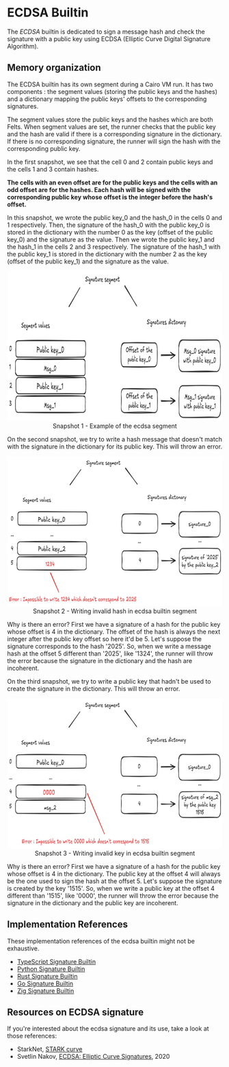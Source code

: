 # ECDSA Builtin

The _ECDSA_ builtin is dedicated to sign a message hash and check the signature with a public key using ECDSA (Elliptic Curve Digital Signature Algorithm).

## Memory organization

The ECDSA builtin has its own segment during a Cairo VM run.
It has two components : the segment values (storing the public keys and the hashes) and a dictionary mapping the public keys' offsets to the corresponding signatures.

The segment values store the public keys and the hashes which are both Felts.
When segment values are set, the runner checks that the public key and the hash are valid if there is a corresponding signature in the dictionary.
If there is no corresponding signature, the runner will sign the hash with the corresponding public key.

In the first snapshot, we see that the cell 0 and 2 contain public keys and the cells 1 and 3 contain hashes.

**The cells with an even offset are for the public keys and the cells with an odd offset are for the hashes. Each hash will be signed with the corresponding public key whose offset is the integer before the hash's offset.**

In this snapshot, we wrote the public key_0 and the hash_0 in the cells 0 and 1 respectively. Then, the signature of the hash_0 with the public key_0 is stored in the dictionary with the number 0 as the key (offset of the public key_0) and the signature as the value.
Then we wrote the public key_1 and the hash_1 in the cells 2 and 3 respectively. The signature of the hash_1 with the public key_1 is stored in the dictionary with the number 2 as the key (offset of the public key_1) and the signature as the value.

<div align="center">
  <img src="ecdsa-segment.png" alt="ecdsa builtin segment" height="350px"/>
</div>
<div align="center">
  <span class="caption">Snapshot 1 - Example of the ecdsa segment</span>
</div>

On the second snapshot, we try to write a hash message that doesn't match with the signature in the dictionary for its public key. This will throw an error.

<div align="center">
  <img src="ecdsa-invalid-hash.png" alt="Writing invalid hash in ecdsa builtin segment" height="350px"/>
</div>
<div align="center">
  <span class="caption">Snapshot 2 - Writing invalid hash in ecdsa builtin segment </span>
</div>

Why is there an error? First we have a signature of a hash for the public key whose offset is 4 in the dictionary. The offset of the hash is always the next integer after the public key offset so here it'd be 5. Let's suppose the signature corresponds to the hash '2025'. So, when we write a message hash at the offset 5 different than '2025', like '1324', the runner will throw the error because the signature in the dictionary and the hash are incoherent.

On the third snapshot, we try to write a public key that hadn't be used to create the signature in the dictionary. This will throw an error.

<div align="center">
  <img src="ecdsa-invalid-key.png" alt="Writing invalid key in ecdsa builtin segment" height="350px"/>
</div>
<div align="center">
  <span class="caption">Snapshot 3 - Writing invalid key in ecdsa builtin segment </span>
</div>

Why is there an error? First we have a signature of a hash for the public key whose offset is 4 in the dictionary. The public key at the offset 4 will always be the one used to sign the hash at the offset 5. Let's suppose the signature is created by the key '1515'. So, when we write a public key at the offset 4 different than '1515', like '0000', the runner will throw the error because the signature in the dictionary and the public key are incoherent.

## Implementation References

These implementation references of the ecdsa builtin might not be exhaustive.

- [TypeScript Signature Builtin](https://github.com/kkrt-labs/cairo-vm-ts/blob/58fd07d81cff4a4bb45c30ab99976ba66f0576ad/src/builtins/ecdsa.ts)
- [Python Signature Builtin](https://github.com/starkware-libs/cairo-lang/blob/0e4dab8a6065d80d1c726394f5d9d23cb451706a/src/starkware/cairo/lang/builtins/signature/signature_builtin_runner.py)
- [Rust Signature Builtin](https://github.com/lambdaclass/cairo-vm/blob/41476335884bf600b62995f0c005be7d384eaec5/vm/src/vm/runners/builtin_runner/signature.rs)
- [Go Signature Builtin](https://github.com/NethermindEth/cairo-vm-go/blob/dc02d614497f5e59818313e02d2d2f321941cbfa/pkg/vm/builtins/ecdsa.go)
- [Zig Signature Builtin](https://github.com/keep-starknet-strange/ziggy-starkdust/blob/55d83e61968336f6be93486d7acf8530ba868d7e/src/vm/builtins/builtin_runner/signature.zig)

## Resources on ECDSA signature

If you're interested about the ecdsa signature and its use, take a look at those references:

- StarkNet, [STARK curve](https://docs.starknet.io/architecture-and-concepts/cryptography/stark-curve/)
- Svetlin Nakov, [ECDSA: Elliptic Curve Signatures](https://cryptobook.nakov.com/digital-signatures/ecdsa-sign-verify-messages), 2020
